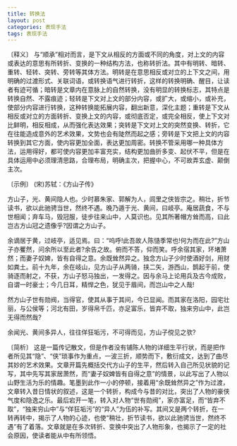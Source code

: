 ```yaml
---
title: 转换法
layout: post
categories: 表现手法
tags: 表现手法
---
```


〔释义〕 与“顺承”相对而言，是下文从相反的方面或不同的角度，对上文的内容或表达的意思有所转折、变换的一种结构方法，也称转折法。其中有明转、暗转、重转、轻转、突转、旁转等其体方法。明转是在意思相反或对立的上下文之间，用明确的过渡形式、关联词语，或转换语气进行转折，这样的转换明确、醒目，让读者有迹可循；暗转是文章内在意脉上的自然转换，没有明显的转换标志，其特点是转换自然、不露痕迹；轻转是下文对上文的部分内容，或扩大，或缩小，或补充，使部分内容进行转换，这种转换能拓展内容，翻出新意，深化主题；重转是下文从相反或对立的方面转折、变换上文的内容，或彻底否定，或完全相反，使上下文对比鲜明，相反相成，从而强化表达效果；突转是下文对上文的突然变换、转折，它在往能造成意外的艺术效果，文势也会有陡然而起之感；旁转是下文把上文的内容转换到其它方面，使内容更加全面，表达更加周密。转换不管采用哪一种具体方法，运用得好，都可使内容更加丰富充实，结构更加曲折多变、起伏不平，但是在具体运用中必须理清思路，合理布局，明确主次，把握中心，不可故弄玄虚、颠倒主次。

〔示例〕 (宋)苏轼：《方山子传》

方山子，光、黄间隐人也。少时慕朱家、郭解为人，闾里之侠皆宗之。稍壮，折节读书，欲以此驰骋当世，然终不遇。晚乃遁于光、黄间，曰岐亭。庵居蔬食，不与世相闻；弃车马，毁冠服，徒步往来山中，人莫识也。见其所著帽方耸而高，曰此岂古方山冠之遗像乎?因谓之方山子。

余谪居于黄，过岐亭，适见焉。曰：“呜呼!此吾故人陈慥季常也!何为而在此?”方山子亦矍然，问余所以至此者?余告之故。俯而不答，仰而笑。呼余宿其家，环堵萧然；而妻子奴婢，皆有自得之意。余既耸然异之。独念方山子少时使酒好剑，用财如粪土。前十九年，余在岐山，见方山子从两骑，挟二矢，游西山，鹊起于前，使骑逐而射之，不获，方山子怒马独出，一发得之。因与余马上论用兵及古今成败，自谓一时豪士；今几日耳，精悍之色，犹见于眉间，而岂山中之人哉!

然方山子世有勋阀，当得官，使其从事于其间，今已显闻。而其家在洛阳，园宅壮丽，与公侯等；河北有田，岁得帛千匹，亦足富乐，皆弃不取，独来穷山中，此岂无得而然哉?

余闻光、黄间多异人，往往佯狂垢污，不可得而见，方山子傥见之欤?

〔简析〕 这是一篇传记散文，但是作者没有铺陈人物的详细生平行状，而是把作者所见其“隐”、“侠”琐事作为重点，一波三折，顺势而下，敷衍成文，达到了曲尽其妙的艺术效果。文章开篇先概括交代方山子的生平，然后转入自己所见状貌的记写，其中先写其家居萧然，而“妻子奴婢皆有自得之意”的情景，以此写出了人物以山野生活为乐的情趣。笔墨到此作一小的停顿，接着用“余既耸然异之”作为过渡，文章转入昔日情状的叙述，这是一个转折，构成今与昔的对比，突出了人物的豪侠气度和隐逸之乐。最后宕开一笔，转入对人物“世有勋阀”，家亦富足，而“皆弃不取”，“独来穷山中”与“佯狂垢污”的“异人”为伍的补写。其间又是两个转折，在一转再转中，揭示了人物的心迹，也使“稍壮，折节读书，欲以此驰骋当世，然终不遇”有了着落。文章就是在多次转折、变换中突出了人物形象，也揭示了一定的社会原因，使读者能从中有所领悟。 